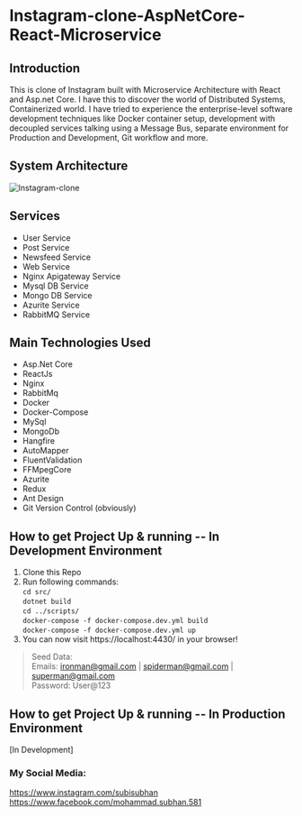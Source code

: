 # Instagram-clone-AspNetCore-React-Microservice

## Introduction
This is clone of Instagram built with Microservice Architecture with React and Asp.net Core. I have this to discover the world of Distributed Systems, Containerized world. I have tried to experience the enterprise-level software development techniques like Docker container setup, development with decoupled services talking using a Message Bus, separate environment for Production and Development, Git workflow and more. 


## System Architecture
![Instagram-clone](https://user-images.githubusercontent.com/63048473/99960817-33695580-2daf-11eb-8d27-cb057a6c7ecd.png)

## Services

* User Service
* Post Service
* Newsfeed Service
* Web Service
* Nginx Apigateway Service
* Mysql DB Service
* Mongo DB Service
* Azurite Service
* RabbitMQ Service

## Main Technologies Used
* Asp.Net Core
* ReactJs
* Nginx
* RabbitMq
* Docker 
* Docker-Compose
* MySql
* MongoDb
* Hangfire
* AutoMapper
* FluentValidation
* FFMpegCore
* Azurite
* Redux
* Ant Design
* Git Version Control (obviously)

## How to get Project Up & running -- In Development Environment
1. Clone this Repo
2. Run following commands:\
    `cd src/`\
    `dotnet build`\
    `cd ../scripts/`\
    `docker-compose -f docker-compose.dev.yml build`\
    `docker-compose -f docker-compose.dev.yml up`
3. You can now visit https://localhost:4430/ in your browser!

> Seed Data: \
> Emails: ironman@gmail.com | spiderman@gmail.com | superman@gmail.com \
> Password: User@123


## How to get Project Up & running -- In Production Environment
[In Development]

### My Social Media:
https://www.instagram.com/subisubhan \
https://www.facebook.com/mohammad.subhan.581

